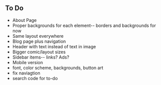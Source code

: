 ## To Do

* About Page
* Proper backgrounds for each element-- borders and backgrounds for now
* Same layout everywhere
* Blog page plus navigation
* Header with text instead of text in image
* Bigger comic/layout sizes
* Sidebar items-- links? Ads?
* Mobile version
* font, color scheme, backgrounds, button art
* fix naviagtion
* search code for to-do
